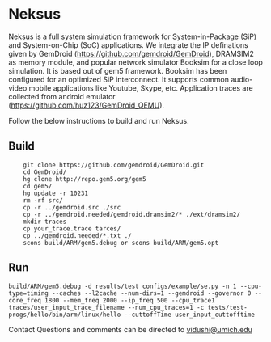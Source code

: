 # Neksus
Neksus is a full system simulation framework for System-in-Package (SiP) and System-on-Chip (SoC) applications. We integrate the IP definations given by GemDroid (https://github.com/gemdroid/GemDroid), DRAMSIM2 as memory module, and popular network simulator Booksim for a close loop simulation. It is based out of gem5 framework. Booksim has been configured for an optimized SiP interconnect. It supports common audio-video mobile applications like Youtube, Skype, etc. Application traces are collected from android emulator (https://github.com/huz123/GemDroid_QEMU).

Follow the below instructions to build and run Neksus.
## Build
        git clone https://github.com/gemdroid/GemDroid.git
        cd GemDroid/
        hg clone http://repo.gem5.org/gem5
        cd gem5/
        hg update -r 10231
        rm -rf src/
        cp -r ../gemdroid.src ./src
        cp -r ../gemdroid.needed/gemdroid.dramsim2/* ./ext/dramsim2/
        mkdir traces
        cp your_trace.trace tarces/
        cp ../gemdroid.needed/*.txt ./
        scons build/ARM/gem5.debug or scons build/ARM/gem5.opt

## Run
	build/ARM/gem5.debug -d results/test configs/example/se.py -n 1 --cpu-type=timing --caches --l2cache --num-dirs=1 --gemdroid --governor 0 --core_freq 1800 --mem_freq 2000 --ip_freq 500 --cpu_trace1 traces/user_input_trace_filename --num_cpu_traces=1 -c tests/test-progs/hello/bin/arm/linux/hello --cuttoffTime user_input_cuttofftime

Contact
Questions and comments can be directed to vidushi@umich.edu
